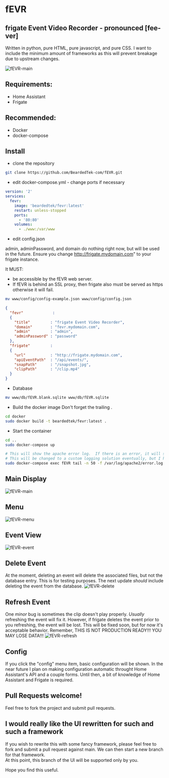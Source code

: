 # fEVR
## frigate Event Video Recorder - pronounced [fee-ver]
Written in python, pure HTML, pure javascript, and pure CSS.
I want to include the minimum amount of frameworks as this will prevent breakage due to upstream changes.

![fEVR-main](https://user-images.githubusercontent.com/93575915/151338205-c1e0f12e-1d8a-4c56-be59-d4b2c5e96bd7.png)


## Requirements:
- Home Assistant
- Frigate
## Recommended:
- Docker
- docker-compose

## Install
- clone the repository
```bash
git clone https://github.com/BeardedTek-com/fEVR.git
```
- edit docker-compose.yml - change ports if necessary
```yml
version: '2'
services:
  fevr:
    image: 'beardedtek/fevr:latest'
    restart: unless-stopped
    ports:
      - '80:80'
    volumes:
      - ./www:/var/www
```
- edit config.json

admin, adminPassword, and domain do nothing right now, but will be used in the future.
Ensure you change http://frigate.mydomain.com" to your frigate instance.

It MUST:
- be accessible by the fEVR web server.
- If fEVR is behind an SSL proxy, then frigate also must be served as https otherwise it will fail.

```bash
mv www/config/config-example.json www/config/config.json
```
```json
{
  "fevr"             :
  {
    "title"         : "frigate Event Video Recorder",
    "domain"        : "fevr.mydomain.com",
    "admin"         : "admin",
    "adminPassword" : "password"
  },
  "frigate"         :
  {
    "url"           : "http://frigate.mydomain.com",
    "apiEventPath"  : "/api/events/",
    "snapPath"      : "/snapshot.jpg",
    "clipPath"      : "/clip.mp4"
  }
}
```
- Database
```sh
mv www/db/fEVR.blank.sqlite www/db/fEVR.sqlite
```

- Build the docker image
Don't forget the trailing .
```bash
cd docker
sudo docker build -t beardedtek/fevr:latest .
```
- Start the container
```bash
cd ..
sudo docker-compose up

# This will show the apache error log.  If there is an error, it will show up here.
# This will be changed to a custom logging solution eventually, but I haven't written it yet.
sudo docker-compose exec fEVR tail -n 50 -f /var/log/apache2/error.log
```
## Main Display
![fEVR-main](https://user-images.githubusercontent.com/93575915/151338205-c1e0f12e-1d8a-4c56-be59-d4b2c5e96bd7.png)

## Menu
![fEVR-menu](https://user-images.githubusercontent.com/93575915/151338307-2df5f44d-2149-496a-850b-98e5b1c70b87.png)

## Event View
![fEVR-event](https://user-images.githubusercontent.com/93575915/151338353-ae2d7c21-8d6c-4ed8-aa8e-752b3914a9cb.png)

## Delete Event
At the moment, deleting an event will delete the associated files, but not the database entry.  This is for testing purposes.  The next update *should* include deleting the event from the database.
![fEVR-delete](https://user-images.githubusercontent.com/93575915/151338410-230f9512-4b0a-4a90-942c-0ee97d050983.png)

## Refresh Event
One *minor* bug is sometimes the clip doesn't play properly.  *Usually* refreshing the event will fix it.  However, if frigate deletes the event prior to you refreshing, the event will be lost.  This will be fixed soon, but for now it's acceptable behavior.  Remember, THIS IS NOT PRODUCTION READY!!! YOU MAY LOSE DATA!!!
![fEVR-refresh](https://user-images.githubusercontent.com/93575915/151338629-9616b08a-66f6-445f-a277-447009c2e683.png)


## Config
If you click the "config" menu item, basic configuration will be shown.  In the near future I plan on making configuration automatic throught Home Assistant's API and a couple forms.  Until then, a bit of knowledge of Home Assistant and Frigate is required.

## Pull Requests welcome!
Feel free to fork the project and submit pull requests.

## I would really like the UI rewritten for such and such a framework
If you wish to rewrite this with some fancy framework, please feel free to fork and submit a pull request against main.
We can then start a new branch for that framework.  
At this point, this branch of the UI will be supported only by you.

Hope you find this useful.
